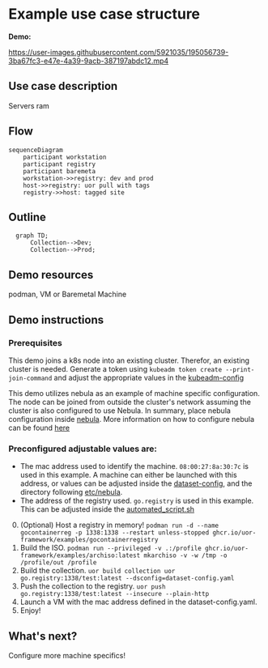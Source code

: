 # Example use case structure


**Demo:**

https://user-images.githubusercontent.com/5921035/195056739-3ba67fc3-e47e-4a39-9acb-387197abdc12.mp4


## Use case description

Servers ram 

## Flow
```mermaid
sequenceDiagram
    participant workstation
    participant registry
    participant baremeta
    workstation->>registry: dev and prod
    host->>registry: uor pull with tags
    registry->>host: tagged site

```

## Outline

```mermaid
  graph TD;
      Collection-->Dev;
      Collection-->Prod;
```

## Demo resources
podman, VM or Baremetal Machine

## Demo instructions

### Prerequisites

This demo joins a k8s node into an existing cluster. Therefor, an existing cluster is needed. Generate a token using `kubeadm token create --print-join-command` and adjust the appropriate values in the [kubeadm-config](uor/etc/kubeadm/kubeadm.conf.yaml)

This demo utilizes nebula as an example of machine specific configuration. The node can be joined from outside the cluster's network assuming the cluster is also configured to use Nebula. In summary, place nebula configuration inside [nebula](uor/etc/nebula). More information on how to configure nebula can be found [here](https://nebula.defined.net/docs/guides/quick-start/)

### Preconfigured adjustable values are:

- The mac address used to identify the machine. `08:00:27:8a:30:7c` is used in this example. A machine can either be launched with this address, or values can be adjusted inside the [dataset-config](dataset-config.yaml), and the directory following [etc/nebula](etc/nebula).
- The address of the registry used. `go.registry` is used in this example. This can be adjusted inside the [automated_script.sh](airootfs/root/.automated_script.sh)


0. (Optional) Host a registry in memory! `podman run -d --name gocontainerreg -p 1338:1338 --restart unless-stopped ghcr.io/uor-framework/examples/gocontainerregistry`
1. Build the ISO.
`podman run --privileged -v .:/profile ghcr.io/uor-framework/examples/archiso:latest mkarchiso -v -w /tmp -o /profile/out /profile`
2. Build the collection.
`uor build collection uor go.registry:1338/test:latest --dsconfig=dataset-config.yaml `
3. Push the collection to the registry.
`uor push go.registry:1338/test:latest --insecure --plain-http`
4. Launch a VM with the mac address defined in the dataset-config.yaml.
5. Enjoy!

## What's next?
Configure more machine specifics! 